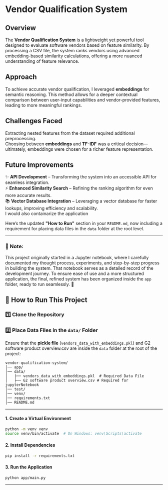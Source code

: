 # **Vendor Qualification System**  


## **Overview**  
The **Vendor Qualification System** is a lightweight yet powerful tool designed to evaluate software vendors based on feature similarity. By processing a CSV file, the system ranks vendors using advanced embedding-based similarity calculations, offering a more nuanced understanding of feature relevance.  

## **Approach**  
To achieve accurate vendor qualification, I leveraged **embeddings** for semantic reasoning. This method allows for a deeper contextual comparison between user-input capabilities and vendor-provided features, leading to more meaningful rankings.  

## **Challenges Faced**  
Extracting nested features from the dataset required additional preprocessing.  
Choosing between **embeddings** and **TF-IDF** was a critical decision—ultimately, embeddings were chosen for a richer feature representation.  


## **Future Improvements**  
✨ **API Development** – Transforming the system into an accessible API for seamless integration.  
⚡ **Enhanced Similarity Search** – Refining the ranking algorithm for even more accurate results.  
📚 **Vector Database Integration** – Leveraging a vector database for faster lookups, improving efficiency and scalability.  
I would also containarize the application 


Here’s the updated **"How to Run"** section in your `README.md`, now including a requirement for placing data files in the `data` folder at the root level.

---
### **📌 Note:**  
This project originally started in a Jupyter notebook, where I carefully documented my thought process, experiments, and step-by-step progress in building the system. That notebook serves as a detailed record of the development journey. To ensure ease of use and a more structured application, the final, refined system has been organized inside the `app` folder, ready to run seamlessly. 🚀

## 🚀 How to Run This Project  

### **1️⃣ Clone the Repository**  

### **2️⃣ Place Data Files in the `data/` Folder**  
Ensure that the **pickle file** (`vendors_data_with_embeddings.pkl`) and G2 software product overview.csv are inside the `data` folder at the root of the project:  

```
vendor-qualification-system/
│── app/
│── data/
│   ├── vendors_data_with_embeddings.pkl  # Required Data File
│   ├── G2 software product overview.csv # Required for jupyterNotebook
│── test/
│── venv/
│── requirements.txt
│── README.md
```

---

#### **1. Create a Virtual Environment**  
```sh
python -m venv venv
source venv/bin/activate  # On Windows: venv\Scripts\activate
```

#### **2. Install Dependencies**  
```sh
pip install -r requirements.txt
```

#### **3. Run the Application**  
```sh
python app/main.py
```

---
